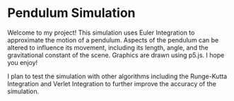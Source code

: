 # Pendulum Simulation
Welcome to my project! This simulation uses Euler Integration to approximate the motion of a pendulum.
Aspects of the pendulum can be altered to influence its movement, including its length, angle, and the gravitational constant of the scene.
Graphics are drawn using p5.js.
I hope you enjoy!

I plan to test the simulation with other algorithms including the Runge-Kutta Integration and Verlet Integration to further improve the accuracy of the simulation.
